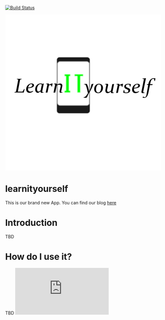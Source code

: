 [![Build Status](http://91.205.172.109:8080/buildStatus/icon?job=TestGitHubIntegration)](http://91.205.172.109:8080/job/TestGitHubIntegration/)
  
![learnityourself_logo](https://raw.githubusercontent.com/Mert-Guenduez/learnityourself/master/Logo_plain.png)
# learnityourself
This is our brand new App. You can find our blog [here](https://learnityourselfdhbw.wordpress.com/ "LearnItYourself Blog")
# Introduction
TBD
# How do I use it?
TBD
![learnityourself_usecases](https://raw.githubusercontent.com/Mert-Guenduez/learnityourself/master/UseCases.xml)
 
 
  
 
 
 
